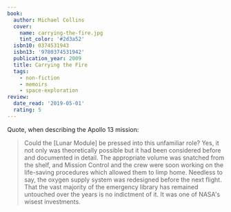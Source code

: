 ```yaml
---
book:
  author: Michael Collins
  cover:
    name: carrying-the-fire.jpg
    tint_color: '#2d3a52'
  isbn10: 0374531943
  isbn13: '9780374531942'
  publication_year: 2009
  title: Carrying the Fire
  tags:
    - non-fiction
    - memoirs
    - space-exploration
review:
  date_read: '2019-05-01'
  rating: 5
---
```


Quote, when describing the Apollo 13 mission:

> Could the [Lunar Module] be pressed into this unfamiliar role?
> Yes, it not only was theoretically possible but it had been considered before and documented in detail.
> The appropriate volume was snatched from the shelf, and Mission Control and the crew were soon working on the life-saving procedures which allowed them to limp home.
> Needless to say, the oxygen supply system was redesigned before the next flight.
> That the vast majority of the emergency library has remained untouched over the years is no indictment of it.
> It was one of NASA's wisest investments.